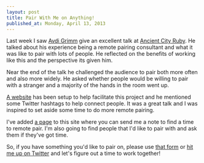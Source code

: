 ```yaml
---
layout: post
title: Pair With Me on Anything!
published_at: Monday, April 13, 2013
---
```


Last week I saw [Avdi Grimm](http://devblog.avdi.org/) give an excellent talk
at [Ancient City Ruby](http://ancientcityruby.com/). He talked about his
experience being a remote pairing consultant and what it was like to pair with
lots of people. He reflected on the benefits of working like this and the
perspective its given him.

Near the end of the talk he challenged the audience to pair both more often and
also more widely. He asked whether people would be willing to pair with a
stranger and a majority of the hands in the room went up.

[A website](http://www.pairprogramwith.me/) has been setup to help facilitate
this project and he mentioned some Twitter hashtags to help connect people. It
was a great talk and I was inspired to set aside some time to do more remote
pairing.

I've added [a page](http://jonallured.com/pair/) to this site where you can
send me a note to find a time to remote pair. I'm also going to find people
that I'd like to pair with and ask them if they've got time.

So, if you have something you'd like to pair on, please use [that
form](http://jonallured.com/pair/) or [hit me up on
Twitter](http://twitter.com/jonallured) and let's figure out a time to work
together!
